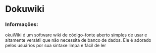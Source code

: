 # Dokuwiki

### Informações:

okuWiki é um software wiki de código-fonte aberto simples de usar e altamente versátil que não necessita de banco de dados. Ele é adorado pelos usuários por sua sintaxe limpa e fácil de ler 

